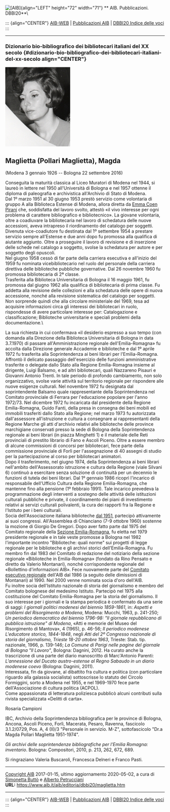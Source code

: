 ![\[AIB\]](/aib/wi/aibv72.gif){align="LEFT" height="72" width="71"}
** AIB. Pubblicazioni. DBBI20**\

::: {align="CENTER"}
[AIB-WEB](/) \| [Pubblicazioni AIB](/pubblicazioni/) \| [DBBI20 Indice
delle voci](dbbi20.htm)
:::

------------------------------------------------------------------------

### Dizionario bio-bibliografico dei bibliotecari italiani del XX secolo {#dizionario-bio-bibliografico-dei-bibliotecari-italiani-del-xx-secolo align="CENTER"}

![\[Ritratto\]](maglietta.jpg)

## Maglietta (Pollari Maglietta), Magda

(Modena 3 gennaio 1926 -- Bologna 22 settembre 2016)

Conseguita la maturità classica al Liceo Muratori di Modena nel 1944, si
laureò in lettere nel 1950 all\'Università di Bologna e nel 1957 ottenne
il diploma di paleografia e archivistica all\'Archivio di Stato di
Modena.\
Dal 1º marzo 1951 al 30 giugno 1953 prestò servizio come volontaria di
gruppo A alla Biblioteca Estense di Modena, allora diretta da [Emma Coen
Pirani](coen.htm) che, soddisfatta del lavoro svolto, attestò «il vivo
interesse per ogni problema di carattere bibliografico e bibliotecnico».
La giovane volontaria, oltre a coadiuvare la bibliotecaria nel lavoro di
schedatura delle nuove accessioni, aveva intrapreso il riordinamento del
catalogo per soggetti. Divenuta vice-coadiutore fu destinata dal 1º
settembre 1954 a prestare servizio sempre all\'Estense e due anni dopo
fu promossa alla qualifica di aiutante aggiunto. Oltre a proseguire il
lavoro di revisione e di inserzione delle schede nel catalogo a
soggetto, svolse la schedatura per autore e per soggetto degli
opuscoli.\
Nel giugno 1958 cessò di far parte della carriera esecutiva e
all\'inizio del 1959 fu nominata vicebibliotecario nel ruolo del
personale della carriera direttiva delle biblioteche pubbliche
governative. Dal 26 novembre 1960 fu promossa bibliotecaria di 2ª
classe.\
Trasferita alla Biblioteca Universitaria di Bologna il 16 maggio 1961,
fu promossa dal giugno 1962 alla qualifica di bibliotecaria di prima
classe. Fu addetta alla revisione delle collezioni e alla schedatura
delle opere di nuova accessione, nonché alla revisione sistematica del
catalogo per soggetti. Non sorprende quindi che alla circolare
ministeriale del 1969, tesa ad acquisire informazioni circa gli
interessi dei bibliotecari in ruolo, rispondesse di avere particolare
interesse per: Catalogazione e classificazione; Biblioteche
universitarie e speciali problemi della documentazione.\

La sua richiesta in cui confermava «il desiderio espresso a suo tempo
(con domanda alla Direzione della Biblioteca Universitaria di Bologna in
data 3.7.1970) di passare all\'Amministrazione regionale
dell'Emilia-Romagna» fu accolta dalla Direzione generale Accademie e
biblioteche e dal 1º aprile 1972 fu trasferita alla Soprintendenza ai
beni librari per l\'Emilia-Romagna. Affrontò il delicato passaggio
dell\'esercizio delle funzioni amministrative trasferite o delegate
dallo Stato alla Regione Emilia-Romagna insieme al dirigente, Luigi
Balsamo, e ad altri bibliotecari, quali Nazzareno Pisauri e Giovanni
Antonio Trenti. In tale periodo di profondo cambiamento, non solo
organizzativo, svolse varie attività sul territorio regionale per
rispondere alle nuove esigenze culturali. Nel novembre 1972 fu designata
dal soprintendente Balsamo quale rappresentante della Soprintendenza nel
Comitato provinciale di Ferrara per l\'educazione popolare per l\'anno
1972/73. Nel dicembre 1972 fu incaricata dal presidente della Regione
Emilia-Romagna, Guido Fanti, della presa in consegna dei beni mobili ed
immobili trasferiti dallo Stato alla Regione; nel marzo 1973 fu
autorizzata dall\'assessore all\'istruzione e cultura a consegnare ai
rappresentanti della Regione Marche gli atti d\'archivio relativi alle
biblioteche delle province marchigiane conservati presso la sede di
Bologna della Soprintendenza regionale ai beni librari (in piazza
Minghetti 1) e il materiale delle Reti provinciali di prestito librario
di Fano e Ascoli Piceno. Oltre a essere membro di alcune commissioni di
concorsi per bibliotecari, fece parte della commissione provinciale di
Forlì per l'assegnazione di 40 assegni di studio per la partecipazione
al corso per bibliotecari animatori.\
Dopo il trasferimento, nel giugno 1974, della Soprintendenza ai beni
librari nell\'ambito dell'Assessorato istruzione e cultura della Regione
(viale Silvani 6) continuò a esercitare senza soluzione di continuità
per un decennio le funzioni di tutela dei beni librari. Dal 1º gennaio
1986 ricoprì l\'incarico di responsabile dell\'Ufficio Cultura della
Regione Emilia-Romagna, che mantenne fino alla pensione (1º febbraio
1991). Tale incarico prevedeva la programmazione degli interventi a
sostegno delle attività delle istituzioni culturali pubbliche e private,
il coordinamento dei piani di investimento relativi ai servizi culturali
polivalenti, la cura dei rapporti fra la Regione e l\'Istituto per i
beni culturali.\
Socia dell\'Associazione italiana biblioteche [dal
1951](maglietta2.jpg), partecipò attivamente ai suoi congressi.
All\'Assemblea di Chianciano (7-9 ottobre 1960) sostenne la mozione di
Giorgio De Gregori. Dopo aver fatto parte dal 1975 del Comitato
regionale della [Sezione Emilia-Romagna](/aib/stor/sezioni/emr.htm), fu
eletta nel 1979 presidente regionale e in tale veste promosse a Bologna
nel 1982 l\'importante incontro \"Biblioteche: quali norme\" sui
progetti di legge regionale per le biblioteche e gli archivi storici
dell\'Emilia-Romagna. Fu membro fin dal 1983 del Comitato di redazione
del notiziario della sezione regionale «Biblioteche in Emilia-Romagna»
(fondato da Rino Pensato e diretto da Valerio Montanari), nonché
corrispondente regionale del «Bollettino d\'informazioni AIB». Fece
nuovamente parte del [Comitato esecutivo
regionale](/aib/stor/sezioni/emr.htm) dell\'AIB dal 1986 (a seguito
delle dimissioni di Montanari) al 1990. Nel 2000 venne nominata socia
d\'oro dell\'AIB.\
Fu inoltre socia dell\'Istituto nazionale di storia del giornalismo e
membro del Comitato bolognese del medesimo Istituto. Partecipò nel 1975
alla costituzione del Comitato Emilia-Romagna per la storia del
giornalismo. Il suo interesse per i giornali e la stampa periodica è
confermato da una serie di saggi: *I giornali politici modenesi del
biennio 1859-1861*, in: *Aspetti e problemi del Risorgimento a Modena*,
Modena: Mucchi, 1963, p. 241-250; *Un periodico democratico del biennio
1796-98: \"Il giornale repubblicano di pubblica istruzione\" di Modena*,
«Atti e memorie del Museo del Risorgimento di Mantova», 4 (1965), p.
46-56; *Il periodico modenese L\'educatore storico, 1844-1848*, negli
*Atti del 2º Congresso nazionale di storia del giornalismo, Trieste
18-20 ottobre 1963*, Trieste: Stab. tip. nazionale, 1966, p. 139-146;
*La Comune di Parigi nelle pagine del giornale di Bologna \"Il
Lavoro\"*, Bologna: Dagnini, 2012. Ha curato anche la trascrizione di
una parte del diario manoscritto di Marc\'Antonio Parenti:
*L\'annessione del Ducato austro-estense al Regno Sabaudo in un diario
modenese coevo* (Bologna: Dagnini, 2011).\
Interessata, fin da giovane, al dibattito fra cultura e politica (con
particolare riguardo alla galassia socialista) sottoscrisse lo statuto
del Circolo Formiggini, sorto a Modena nel 1955, e nel 1969-1970 fece
parte dell\'Associazione di cultura politica (ACPOL).\
Come appassionata di letteratura poliziesca pubblicò alcuni contributi
sulla rivista specializzata «Delitti di carta».

Rosaria Campioni

IBC, Archivio della Soprintendenza bibliografica per le province di
Bologna, Ancona, Ascoli Piceno, Forlì, Macerata, Pesaro, Ravenna,
fascicolo 3.1.2/0729, Pos. A, 4 (II)/3 \"Personale in servizio. M-Z\",
sottofascicolo \"Dr.a Magda Pollari Maglietta 1951-1974\".

*Gli archivi delle soprintendenze bibliografiche per l\'Emilia Romagna:
inventario*. Bologna: Compositori, 2010, p. 213, 262, 672, 689.

Si ringraziano Valeria Buscaroli, Francesca Delneri e Franco Pasti.

------------------------------------------------------------------------

[Copyright AIB](/su-questo-sito/dichiarazione-di-copyright-aib-web/)
2017-01-15, ultimo aggiornamento 2020-05-02, a cura di [Simonetta
Buttò](/aib/redazione3.htm) e [Alberto
Petrucciani](/su-questo-sito/redazione-aib-web/)\
**URL:** https://www.aib.it/aib/editoria/dbbi20/maglietta.htm

------------------------------------------------------------------------

::: {align="CENTER"}
[AIB-WEB](/) \| [Pubblicazioni AIB](/pubblicazioni/) \| [DBBI20 Indice
delle voci](dbbi20.htm)
:::
